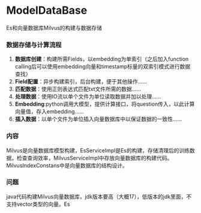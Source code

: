 # ModelDataBase
Es和向量数据库Milvus的构建与数据存储
### 数据存储与计算流程
1. **数据库创建**：构建所需Fields，以embedding为单索引（之后加入function calling后可以使用embedding向量和timestamp标量的双索引模式进行数据查找）
2. **Field配置**：异步构建索引，后台构建，便于其他操作......
3. **匹配数据**：使用正则表达式匹配txt文件所需的数据......
4. **处理数据**：使用IO流以单个文件为单位读取数据并加以处理......
5. **Embedding**:python调用大模型，提供计算接口，将question传入，以此计算向量值，存入embedding......
6. **插入数据**：以单个文件为单位插入向量数据库中以保证数据的一致性......

### 内容
Milvus是向量数据库模型构建，EsServiceImpl是Es的构建，存储清理后的训练数据，检查查询效率，MilvusServiceImpl中存放向量数据库的构建代码。MilvusIndexConstans中是向量数据库的结构设计。


### 问题
java代码构建Milvus向量数据库，jdk版本要高（大概17），低版本的jdk里面，不支持vector类型的向量。Es
